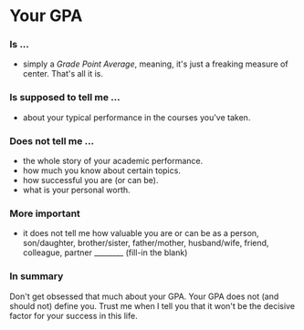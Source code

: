 # Your GPA


### Is ...

- simply a _Grade Point Average_, meaning, it's just a freaking measure of center. That's all it is.


### Is supposed to tell me ...

- about your typical performance in the courses you've taken.


### Does not tell me ...

- the whole story of your academic performance.
- how much you know about certain topics.
- how successful you are (or can be).
- what is your personal worth.


### More important

- it does not tell me how valuable you are or can be as a person, son/daughter,  brother/sister, father/mother, husband/wife, friend, colleague, partner
________ (fill-in the blank)


### In summary

Don't get obsessed that much about your GPA. Your GPA does not (and should not) define you. Trust me when I tell you that it won't be the decisive factor for your success in this life.
